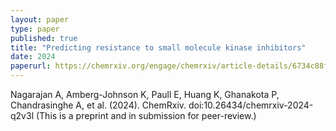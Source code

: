```yaml
---
layout: paper
type: paper
published: true
title: "Predicting resistance to small molecule kinase inhibitors"
date: 2024
paperurl: https://chemrxiv.org/engage/chemrxiv/article-details/6734c88f7be152b1d0f72717
---
```

Nagarajan A, Amberg-Johnson K, Paull E, Huang K, Ghanakota P, Chandrasinghe A, et al. (2024). ChemRxiv. doi:10.26434/chemrxiv-2024-q2v3l (This is a preprint and in submission for peer-review.) 